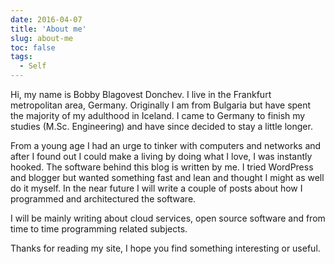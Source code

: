 ```yaml
---
date: 2016-04-07
title: 'About me'
slug: about-me
toc: false
tags:
  - Self
---
```



Hi, my name is Bobby Blagovest Donchev. I live in the Frankfurt metropolitan area, Germany. Originally I am from Bulgaria but have spent the majority of my adulthood in Iceland.
I came to Germany to finish my studies (M.Sc. Engineering) and have since decided to stay a little longer.

<!--more-->

From a young age I had an urge to tinker with computers and networks and after I found out I could make a living by doing what I love, I was instantly hooked. The software behind this blog is written by me. I tried WordPress and blogger but wanted something fast and lean and thought I might as well do it myself. In the near future I will write a couple of posts about how I programmed and architectured the software.

I will be mainly writing about cloud services, open source software and from time to time programming related subjects.

Thanks for reading my site, I hope you find something interesting or useful.
